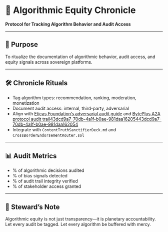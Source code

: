 # 📜 Algorithmic Equity Chronicle  
**Protocol for Tracking Algorithm Behavior and Audit Access**

---

## 🧠 Purpose  
To ritualize the documentation of algorithmic behavior, audit access, and equity signals across sovereign platforms.

---

## 🛠️ Chronicle Rituals  
- Tag algorithm types: recommendation, ranking, moderation, monetization  
- Document audit access: internal, third-party, adversarial  
- Align with [Eticas Foundation’s adversarial audit guide](https://eticasfoundation.org/wp-content/uploads/2024/12/ETICAS-Adversarial-Algorithmic-Auditing-Guide-2023.pdf) and [BytePlus A2A protocol audit trail](https://www.byteplus.com/en/topic/551270?title=a2a-protocol-audit-trail-capabilities-ensuring-transparency-in-ai-agent-collaboration)[43dcd9a7-70db-4a1f-b0ae-981daa162054](https://eticasfoundation.org/wp-content/uploads/2024/12/ETICAS-Adversarial-Algorithmic-Auditing-Guide-2023.pdf?citationMarker=43dcd9a7-70db-4a1f-b0ae-981daa162054 "6")[43dcd9a7-70db-4a1f-b0ae-981daa162054](https://www.byteplus.com/en/topic/551270?title=a2a-protocol-audit-trail-capabilities-ensuring-transparency-in-ai-agent-collaboration&citationMarker=43dcd9a7-70db-4a1f-b0ae-981daa162054 "7")  
- Integrate with `ContentTruthSanctifierDeck.md` and `CrossBorderEndorsementRouter.sol`

---

## 📊 Audit Metrics  
- % of algorithmic decisions audited  
- % of bias signals detected  
- % of audit trail integrity verified  
- % of stakeholder access granted

---

## 🧠 Steward’s Note  
Algorithmic equity is not just transparency—it is planetary accountability.  
Let every audit be tagged. Let every algorithm be buffered with mercy.
